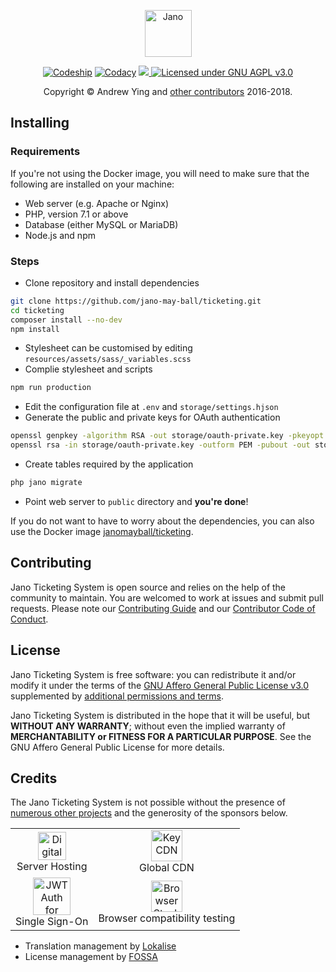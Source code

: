 <p align="center">
<img src="https://raw.githubusercontent.com/JanoCodes/ticketing/master/logo.png"
height="75" alt="Jano">
</p>

<p align="center">
<a href="https://app.codeship.com/projects/319077" target="_blank"><img
src="https://img.shields.io/codeship/ee9f4010-e46c-0136-4bf8-2a01672139f5/master.svg"
alt="Codeship"></a>
<a href="https://www.codacy.com/app/jano/ticketing?utm_source=github.com&amp;utm_medium=referral&amp;utm_content=JanoCodes/Ticketing&amp;utm_campaign=Badge_Grade"
target="_blank"><img
src="https://img.shields.io/codacy/grade/25ff23782c494860967de4de1eded43a/master.svg"
alt="Codacy"></a>
<a href="https://app.fossa.io/projects/custom%2B372%2Fgit%40github.com%3AJanoCodes%2FTicketing.git?ref=badge_shield" alt="FOSSA Status">
<img src="https://app.fossa.io/api/projects/custom%2B372%2Fgit%40github.com%3AJanoCodes%2FTicketing.git.svg?type=shield"/>
</a>
<a href="https://github.com/JanoRocks/Ticketing/blob/master/README.md"
target="_blank"><img src="https://img.shields.io/badge/license-GNU%20AGPL%20v3.0-blue.svg"
alt="Licensed under GNU AGPL v3.0"></a>
</p>

<p align="center">
Copyright &copy; Andrew Ying and <a
href="https://github.com/JanoCodes/Ticketing/graphs/contributors" target="_blank">
other contributors</a> 2016-2018.
</p>

## Installing

### Requirements

If you're not using the Docker image, you will need to make sure that the following are
installed on your machine:

* Web server (e.g. Apache or Nginx)
* PHP, version 7.1 or above
* Database (either MySQL or MariaDB)
* Node.js and npm

### Steps

* Clone repository and install dependencies
```bash
git clone https://github.com/jano-may-ball/ticketing.git
cd ticketing
composer install --no-dev
npm install
```
* Stylesheet can be customised by editing `resources/assets/sass/_variables.scss`
* Complie stylesheet and scripts
```bash
npm run production
```
* Edit the configuration file at `.env` and `storage/settings.hjson`
* Generate the public and private keys for OAuth authentication
```bash
openssl genpkey -algorithm RSA -out storage/oauth-private.key -pkeyopt rsa_keygen_bits:2048
openssl rsa -in storage/oauth-private.key -outform PEM -pubout -out storage/oauth-public.key
```
* Create tables required by the application
```bash
php jano migrate
```
* Point web server to `public` directory and **you're done**!

If you do not want to have to worry about the dependencies, you can also use the Docker
image [janomayball/ticketing](https://hub.docker.com/r/janomayball/ticketing).

## Contributing
Jano Ticketing System is open source and relies on the help of the community to maintain.
You are welcomed to work at issues and submit pull requests. Please note our
[Contributing Guide](CONTRIBUTING.md) and our
[Contributor Code of Conduct](CODE_OF_CONDUCT.md).

## License
Jano Ticketing System is free software: you can redistribute it and/or modify it under
the terms of the [GNU Affero General Public License v3.0](LICENSE.md) supplemented by
[additional permissions and terms](COPYING.md).

Jano Ticketing System is distributed in the hope that it will be useful, but **WITHOUT
ANY WARRANTY**; without even the implied warranty of **MERCHANTABILITY or FITNESS FOR A
PARTICULAR PURPOSE**. See the GNU Affero General Public License for more details.

## Credits
The Jano Ticketing System is not possible without the presence of
[numerous other projects](CREDITS.md) and the generosity of the sponsors below.

<table>
<tr>
<td style="text-align:center;">
<a href="https://www.digitalocean.com/">
<img src="https://opensource.nyc3.cdn.digitaloceanspaces.com/attribution/assets/SVG/DO_Logo_horizontal_blue.svg" 
alt="DigitalOcean" height="45px">
</a><br />Server Hosting
</td>
<td style="text-align:center;">
<a href="https://www.keycdn.com"><img src="https://logos.keycdn.com/keycdn-logo.png" 
alt="KeyCDN" height="50px"></a><br />Global CDN
</td>
</tr>
<tr>
<td style="text-align:center;">
<a href="https://auth0.com/?utm_source=oss&utm_medium=gp&utm_campaign=oss" target="_blank">
<img height="60px" alt="JWT Auth for open source projects"
src="https://cdn.auth0.com/oss/badges/a0-badge-light.png" /></a><br />Single Sign-On
</td>
<td style="text-align:center;">
<a href="https://www.browserstack.com/" target="_blank">
<img src="https://assets.janoticketing.co.uk/images/browserstack.png" height="50px" 
alt="BrowserStack" /></a><br />Browser compatibility testing
</td>
</tr>
</table>

* Translation management by [Lokalise](https://lokalise.co)
* License management by [FOSSA](https://fossa.com)
